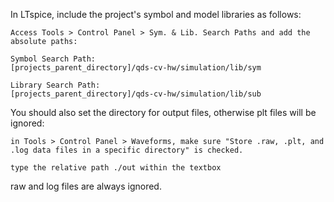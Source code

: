 In LTspice, include the project's symbol and model libraries as follows:

    Access Tools > Control Panel > Sym. & Lib. Search Paths and add the absolute paths:

    Symbol Search Path:
    [projects_parent_directory]/qds-cv-hw/simulation/lib/sym

    Library Search Path:
    [projects_parent_directory]/qds-cv-hw/simulation/lib/sub


You should also set the directory for output files, otherwise plt files will be ignored:

    in Tools > Control Panel > Waveforms, make sure "Store .raw, .plt, and .log data files in a specific directory" is checked.
    
    type the relative path ./out within the textbox

raw and log files are always ignored.




